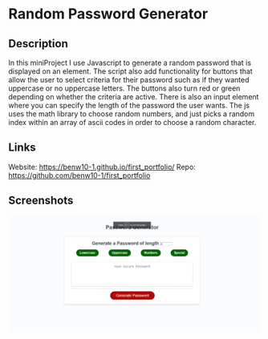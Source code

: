 # Random Password Generator

## Description 

In this miniProject I use Javascript to generate a random password that is displayed on an element. The script also add functionality for buttons that allow the user to select criteria for their password such as if they wanted uppercase or no uppercase letters. The buttons also turn red or green depending on whether the criteria are active. There is also an input element where you can specify the length of the password the user wants. The js uses the math library to choose random numbers, and just picks a random index within an array of ascii codes in order to choose a random character.

## Links

Website: https://benw10-1.github.io/first_portfolio/
Repo: https://github.com/benw10-1/first_portfolio

## Screenshots 
![demo](assets/images/readMeImg.png)
